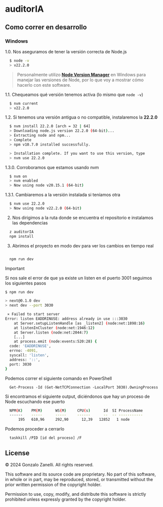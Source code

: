# auditorIA

## Como correr en desarrollo

### Windows

1.0. Nos aseguramos de tener la versión correcta de Node.js

```bash
  $ node -v
  > v22.2.0
```

> Personalmente utilizo [**Node Version Manager**](https://github.com/coreybutler/nvm-windows) en Windows para manejar las versiones de Node, por lo que voy a mostrar cómo hacerlo con este software.

1.1. Chequeamos qué versión tenemos activa (lo mismo que `node -v`)

```bash
  $ nvm current
  > v22.2.0

```

1.2. Si tenemos una versión antigua o no compatible, instalaremos la **22.2.0**

```bash
  $ nvm install 22.2.0 [arch = 32 | 64]
  > Downloading node.js version 22.2.0 (64-bit)...
  > Extracting node and npm...
  > Complete
  > npm v10.7.0 installed successfully.

  > Installation complete. If you want to use this version, type
  > nvm use 22.2.0
```

1.3.0. Corroboramos que estamos usando nvm

```bash
  $ nvm on
  > nvm enabled
  > Now using node v20.15.1 (64-bit)
```

1.3.1. Cambiaremos a la versión instalada si teníamos otra

```bash
  $ nvm use 22.2.0
  > Now using node v22.2.0 (64-bit)
```

2. Nos dirigimos a la ruta donde se encuentra el repositorio e instalamos las dependencias

```bash
  z auditorIA
  npm install
```

3. Abrimos el proyecto en modo dev para ver los cambios en tiempo real

```bash

  npm run dev
```

> [!IMPORTANT]
> Si nos sale el error de que ya existe un listen en el puerto 3001 seguimos los siguientes pasos

```bash
$ npm run dev

> next@0.1.0 dev
> next dev --port 3030

 ⨯ Failed to start server
Error: listen EADDRINUSE: address already in use :::3030
    at Server.setupListenHandle [as _listen2] (node:net:1898:16)
    at listenInCluster (node:net:1946:12)
    at Server.listen (node:net:2044:7)
    [...]
    at process.emit (node:events:520:28) {
  code: 'EADDRINUSE',
  errno: -4091,
  syscall: 'listen',
  address: '::',
  port: 3030
}
```

Podemos correr el siguiente comando en PowerShell

```pwsh
  Get-Process -Id (Get-NetTCPConnection -LocalPort 3030).OwningProcess
```

Si encontramos el siguiente output, diciéndonos que hay un proceso de Node escuchando ese puerto

```bash
  NPM(K)    PM(M)      WS(M)     CPU(s)      Id  SI ProcessName
  ------    -----      -----     ------      --  -- -----------
      195   610,96     292,90      12,39   12852   1 node
```

Podemos proceder a cerrarlo

```pwsh
  taskkill /PID [id del proceso] /F
```

## License

© 2024 Gonzalo Zanelli. All rights reserved.

This software and its source code are proprietary. No part of this software, in whole or in part, may be reproduced, stored, or transmitted without the prior written permission of the copyright holder.

Permission to use, copy, modify, and distribute this software is strictly prohibited unless expressly granted by the copyright holder.
